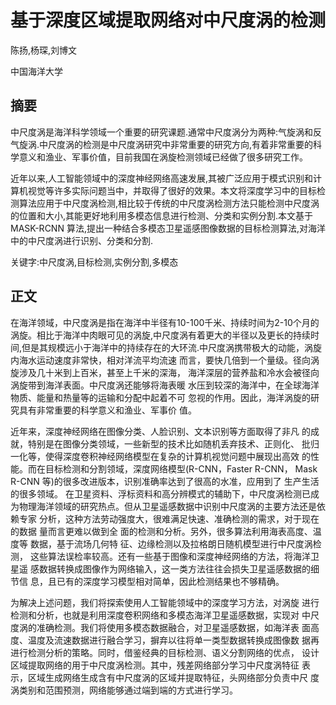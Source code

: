 # **基于深度区域提取网络对中尺度涡的检测**

陈扬,杨琛,刘博文

中国海洋大学

## 摘要

中尺度涡是海洋科学领域一个重要的研究课题.通常中尺度涡分为两种:气旋涡和反气旋涡.中尺度涡的检测是中尺度涡研究中非常重要的研究方向,有着非常重要的科学意义和渔业、军事价值，目前我国在涡旋检测领域已经做了很多研究工作。

近年以来,人工智能领域中的深度神经网络高速发展,其被广泛应用于模式识别和计算机视觉等许多实际问题当中，并取得了很好的效果。本文将深度学习中的目标检测算法应用于中尺度涡检测,相比较于传统的中尺度涡检测方法只能检测中尺度涡的位置和大小,其能更好地利用多模态信息进行检测、分类和实例分割.本文基于MASK-RCNN 算法,提出一种结合多模态卫星遥感图像数据的目标检测算法,对海洋中的中尺度涡进行识别、分类和分割.

关键字:中尺度涡,目标检测,实例分割,多模态

## 正文

在海洋领域，中尺度涡是指在海洋中半径有10-100千米、持续时间为2-10个月的涡旋。相比于海洋中肉眼可见的涡旋,中尺度涡有着更大的半径以及更长的持续时间,但是其规模远小于海洋中的持续存在的大环流.中尺度涡携带极大的动能，涡旋内海水运动速度非常快，相对洋流平均流速 而言，要快几倍到一个量级。径向涡旋涉及几十米到上百米，甚至上千米的深海， 海洋深层的营养盐和冷水会被径向涡旋带到海洋表面。中尺度涡还能够将海表暖 水压到较深的海洋中，在全球海洋物质、能量和热量等的运输和分配中起着不可 忽视的作用。因此，海洋涡旋的研究具有非常重要的科学意义和渔业、军事价 值。 

近年来，深度神经网络在图像分类、人脸识别、文本识别等方面取得了非凡 的成就，特别是在图像分类领域，一些新型的技术比如随机丢弃技术、正则化、 批归一化等，使得深度卷积神经网络模型在复杂的计算机视觉问题中展现出高效 的性能。而在目标检测和分割领域，深度网络模型(R-CNN，Faster R-CNN， Mask R-CNN 等)的很多改进版本，识别准确率达到了很高的水准，应用到了 生产生活的很多领域。 在卫星资料、浮标资料和高分辨模式的辅助下，中尺度涡检测已成为物理海洋领域的研究热点。但从卫星遥感数据中识别中尺度涡的主要方法还是依赖专家 分析，这种方法劳动强度大，很难满足快速、准确检测的需求，对于现在的数据 量而言更难以做到全 面的检测和分析。另外，很多算法利用海表高度、温度等 数据，基于流场几何特 征、边缘检测以及拉格朗日随机模型进行中尺度涡检测， 这些算法误检率较高。还有一些基于图像和深度神经网络的方法，将海洋卫星遥 感数据转换成图像作为网络输入，这一类方法往往会损失卫星遥感数据的细节信 息，且已有的深度学习模型相对简单，因此检测结果也不够精确。 

为解决上述问题，我们将探索使用人工智能领域中的深度学习方法，对涡旋 进行检测和分析，也就是利用深度卷积网络和多模态海洋卫星遥感数据，实现对 中尺度涡的准确检测。我们将使用多模态数据融合，对卫星遥感数据，如海洋表 面高度、温度及流速数据进行融合学习，摒弃以往将单一类型数据转换成图像数 据再进行检测分析的策略。同时，借鉴经典的目标检测、语义分割网络的优点， 设计区域提取网络的用于中尺度涡检测。其中，残差网络部分学习中尺度涡特征 表示，区域生成网络生成含有中尺度涡的区域并提取特征，头网络部分负责中尺 度涡类别和范围预测，网络能够通过端到端的方式进行学习。 